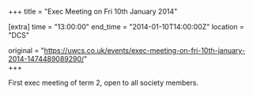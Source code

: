 +++
title = "Exec Meeting on Fri 10th January 2014"

[extra]
time = "13:00:00"
end_time = "2014-01-10T14:00:00Z"
location = "DCS"

original = "https://uwcs.co.uk/events/exec-meeting-on-fri-10th-january-2014-1474489089290/"    
+++

First exec meeting of term 2, open to all society members.

